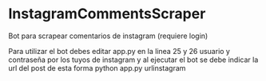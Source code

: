 # InstagramCommentsScraper
Bot para scrapear comentarios de instagram (requiere login)

Para utilizar el bot debes editar app.py en  la linea 25 y 26  usuario y contraseña por los tuyos de instagram y al ejecutar el bot se debe indicar la url del post de esta forma
python app.py  urlinstagram
